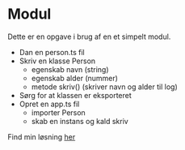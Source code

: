 # Modul

Dette er en opgave i brug af en et simpelt modul. 

- Dan en person.ts fil
- Skriv en klasse Person
  - egenskab navn (string)
  - egenskab alder (nummer)
  - metode skriv() (skriver navn og alder til log)
- Sørg for at klassen er eksporteret
- Opret en app.ts fil
  - importer Person
  - skab en instans og kald skriv

Find min løsning [her](../solution.ts)